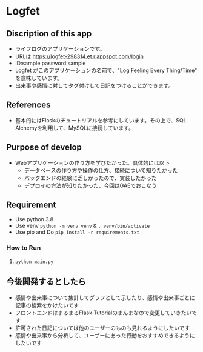 # Logfet

## Discription of this app
- ライフログのアプリケーションです。
- URLは
https://logfet-298314.et.r.appspot.com/login
- ID:sample password:sample
- Logfet がこのアプリケーションの名前で、"Log Feeling Every Thing/Time" を意味しています。
- 出来事や感情に対してタグ付けして日記をつけることができます。


## References
- 基本的にはFlaskのチュートリアルを参考にしています。その上で、SQL Alchemyを利用して、MySQLに接続しています。

## Purpose of develop
- Webアプリケーションの作り方を学びたかった。具体的には以下
    - データベースの作り方や操作の仕方、接続について知りたかった
    - バックエンドの経験に乏しかったので、実装したかった
    - デプロイの方法が知りたかった、今回はGAEでおこなう
## Requirement
- Use python 3.8
- Use venv `python -m venv venv` & `. venv/bin/activate`
- Use pip and Do `pip install -r requirements.txt`
### How to Run
1. `python main.py`

## 今後開発するとしたら
- 感情や出来事について集計してグラフとして示したり、感情や出来事ごとに記事の検索をかけたいです
- フロントエンドはまるまるFlask Tutorialのまんまなので変更していきたいです
- 許可された日記については他のユーザーのものも見れるようにしたいです
- 感情や出来事から分析して、ユーザーにあった行動をおすすめできるようにしたいです
